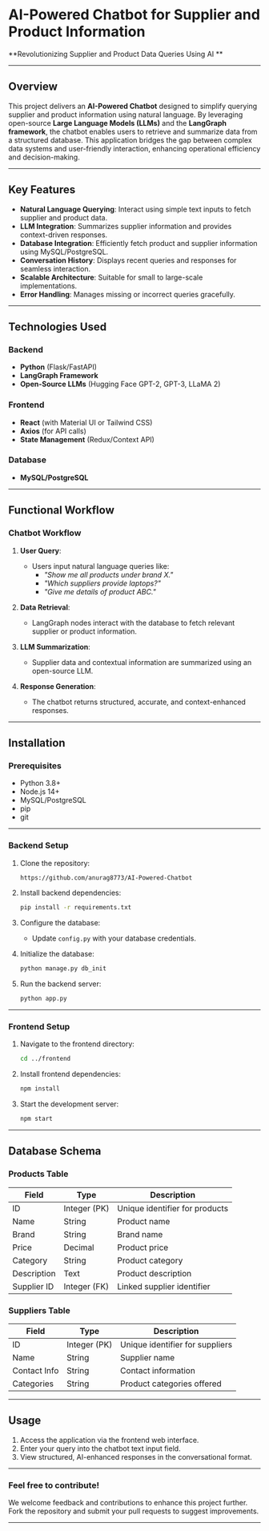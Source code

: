 # AI-Powered Chatbot for Supplier and Product Information

**Revolutionizing Supplier and Product Data Queries Using AI **

---

## Overview

This project delivers an **AI-Powered Chatbot** designed to simplify querying supplier and product information using natural language. By leveraging open-source **Large Language Models (LLMs)** and the **LangGraph framework**, the chatbot enables users to retrieve and summarize data from a structured database. This application bridges the gap between complex data systems and user-friendly interaction, enhancing operational efficiency and decision-making.

---

## Key Features

- **Natural Language Querying**: Interact using simple text inputs to fetch supplier and product data.
- **LLM Integration**: Summarizes supplier information and provides context-driven responses.
- **Database Integration**: Efficiently fetch product and supplier information using MySQL/PostgreSQL.
- **Conversation History**: Displays recent queries and responses for seamless interaction.
- **Scalable Architecture**: Suitable for small to large-scale implementations.
- **Error Handling**: Manages missing or incorrect queries gracefully.

---

## Technologies Used

### **Backend**
- **Python** (Flask/FastAPI)
- **LangGraph Framework**
- **Open-Source LLMs** (Hugging Face GPT-2, GPT-3, LLaMA 2)

### **Frontend**
- **React** (with Material UI or Tailwind CSS)
- **Axios** (for API calls)
- **State Management** (Redux/Context API)

### **Database**
- **MySQL/PostgreSQL**

---

## Functional Workflow

### **Chatbot Workflow**

1. **User Query**:
   - Users input natural language queries like:
     - *"Show me all products under brand X."*
     - *"Which suppliers provide laptops?"*
     - *"Give me details of product ABC."*

2. **Data Retrieval**:
   - LangGraph nodes interact with the database to fetch relevant supplier or product information.

3. **LLM Summarization**:
   - Supplier data and contextual information are summarized using an open-source LLM.

4. **Response Generation**:
   - The chatbot returns structured, accurate, and context-enhanced responses.

---

## Installation

### **Prerequisites**

- Python 3.8+
- Node.js 14+
- MySQL/PostgreSQL
- pip
- git

---

### **Backend Setup**

1. Clone the repository:
   ```bash
   https://github.com/anurag8773/AI-Powered-Chatbot
   ```

2. Install backend dependencies:
   ```bash
   pip install -r requirements.txt
   ```

3. Configure the database:
   - Update `config.py` with your database credentials.

4. Initialize the database:
   ```bash
   python manage.py db_init
   ```

5. Run the backend server:
   ```bash
   python app.py
   ```

---

### **Frontend Setup**

1. Navigate to the frontend directory:
   ```bash
   cd ../frontend
   ```

2. Install frontend dependencies:
   ```bash
   npm install
   ```

3. Start the development server:
   ```bash
   npm start
   ```

---

## Database Schema

### **Products Table**
| Field       | Type        | Description                    |
|-------------|-------------|--------------------------------|
| ID          | Integer (PK)| Unique identifier for products |
| Name        | String      | Product name                  |
| Brand       | String      | Brand name                   |
| Price       | Decimal     | Product price                |
| Category    | String      | Product category             |
| Description | Text        | Product description          |
| Supplier ID | Integer (FK)| Linked supplier identifier    |

### **Suppliers Table**
| Field        | Type        | Description                      |
|--------------|-------------|----------------------------------|
| ID           | Integer (PK)| Unique identifier for suppliers  |
| Name         | String      | Supplier name                   |
| Contact Info | String      | Contact information             |
| Categories   | String      | Product categories offered      |

---

## Usage

1. Access the application via the frontend web interface.
2. Enter your query into the chatbot text input field.
3. View structured, AI-enhanced responses in the conversational format.

---

### Feel free to contribute!

We welcome feedback and contributions to enhance this project further. Fork the repository and submit your pull requests to suggest improvements.

---

